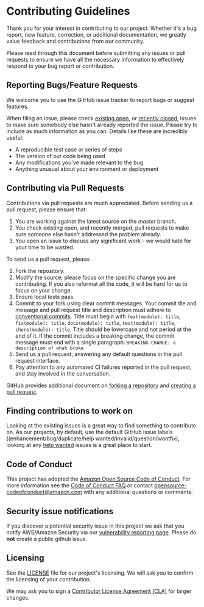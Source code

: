 # Contributing Guidelines

Thank you for your interest in contributing to our project.
Whether it's a bug report, new feature, correction, or additional documentation,
we greatly value feedback and contributions from our community.

Please read through this document before submitting any issues
or pull requests to ensure we have all the necessary information
to effectively respond to your bug report or contribution.


## Reporting Bugs/Feature Requests

We welcome you to use the GitHub issue tracker to report bugs or suggest features.

When filing an issue, please check [existing open][issues], or [recently closed][recently closed],
issues to make sure somebody else hasn't already 
reported the issue.
Please try to include as much information as you can. Details like these are incredibly useful:

* A reproducible test case or series of steps
* The version of our code being used
* Any modifications you've made relevant to the bug
* Anything unusual about your environment or deployment


## Contributing via Pull Requests
Contributions via pull requests are much appreciated.
Before sending us a pull request, please ensure that:

1. You are working against the latest source on the *master* branch.
2. You check existing open, and recently merged,
   pull requests to make sure someone else hasn't addressed the problem already.
3. You open an issue to discuss any significant work - we would hate for your time to be wasted.

To send us a pull request, please:

1. Fork the repository.
2. Modify the source; please focus on the specific change you are contributing.
   If you also reformat all the code, it will be hard for us to focus on your change.
3. Ensure local tests pass.
4. Commit to your fork using clear commit messages.
   Your commit tile and message and pull request title and description must adhere to
   [conventional commits][conventional commits]. Title must begin with `feat(module): title`,
   `fix(module): title`, `docs(module): title`, `test(module): title`, `chore(module): title`.
   Title should be lowercase and not period at the end of it. If the commit includes
   a breaking change, the commit message must end with a single paragraph: `BREAKING CHANGE: a description of what broke`
5. Send us a pull request, answering any default questions in the pull request interface.
6. Pay attention to any automated CI failures reported in the pull request, and stay involved in the conversation.

GitHub provides additional document on [forking a repository](https://help.github.com/articles/fork-a-repo/) and 
[creating a pull request](https://help.github.com/articles/creating-a-pull-request/).


## Finding contributions to work on
Looking at the existing issues is a great way to find something to contribute on.
As our projects, by default, use the default GitHub issue labels ((enhancement/bug/duplicate/help wanted/invalid/question/wontfix),
looking at any [help wanted][help wanted] issues is a great place to start. 


## Code of Conduct
This project has adopted the [Amazon Open Source Code of Conduct][code of conduct]. 
For more information see the [Code of Conduct FAQ][code of conduct faq] or contact 
opensource-codeofconduct@amazon.com with any additional questions or comments.


## Security issue notifications
If you discover a potential security issue in this project we ask that you notify AWS/Amazon Security
via our [vulnerability reporting page][vulnerability reporting].
Please do **not** create a public github issue.

## Licensing

See the [LICENSE][license] file for our project's licensing.
We will ask you to confirm the licensing of your contribution.

We may ask you to sign a [Contributor License Agreement (CLA)][cla] for larger changes.

[issues]: https://github.com/aws/aws-encryption-sdk-javascript/issues
[recently closed]: https://github.com/aws/aws-encryption-sdk-javascript/issues?utf8=%E2%9C%93&q=is%3Aissue%20is%3Aclosed%20
[help wanted]: https://github.com/aws/aws-encryption-sdk-javascript/labels/help%20wanted
[pr]: https://github.com/aws/aws-encryption-sdk-javascript/pulls
[license]: https://github.com/aws/aws-encryption-sdk-javascript/blob/master/LICENSE
[cla]: http://en.wikipedia.org/wiki/Contributor_License_Agreement
[vulnerability reporting]: http://aws.amazon.com/security/vulnerability-reporting/
[code of conduct]: https://aws.github.io/code-of-conduct
[code of conduct faq]: https://aws.github.io/code-of-conduct-faq

[conventional commits]: https://www.conventionalcommits.org/

